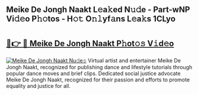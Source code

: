 ## Meike De Jongh Naakt L𝚎a𝚔ed N𝚞𝚍e - Part-wNP Vi𝚍𝚎o P𝚑𝚘tos - H𝚘𝚝 O𝚗𝚕yf𝚊ns L𝚎a𝚔s 1CLyo

# <h2><a href="http://kf27jt7.oniu.top/?m=Meike+De+Jongh+Naakt">🔗👉 🔴 Meike De Jongh Naakt P𝚑ot𝚘𝚜 V𝚒d𝚎o</a></h2>

[![Meike De Jongh Naakt Nu𝚍e𝚜](https://i.imgur.com/0qMVB7G.gif)](http://kf27jt7.oniu.top/?m=Meike+De+Jongh+Naakt)
Virtual artist and entertainer Meike De Jongh Naakt, recognized for publishing dance and lifestyle tutorials through popular dance moves and brief clips. Dedicated social justice advocate Meike De Jongh Naakt, recognized for their passion and efforts to promote equality and justice for all.  
